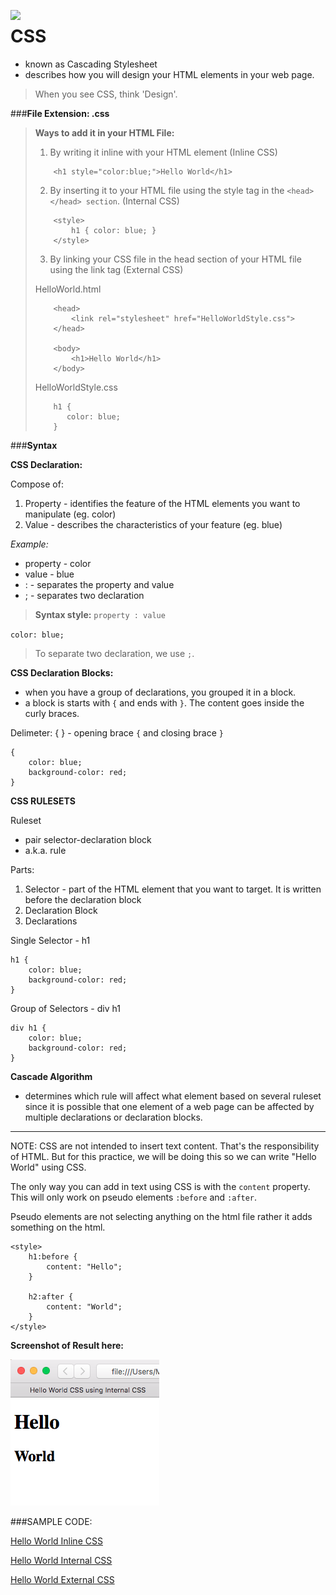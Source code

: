 <a href="https://upload.wikimedia.org/wikipedia/commons/3/3d/CSS.3.svg"><img src="https://upload.wikimedia.org/wikipedia/commons/3/3d/CSS.3.svg" align="left" width="150"></a>

# CSS

- known as Cascading Stylesheet
- describes how you will design your HTML elements in your web page.

> When you see CSS, think 'Design'.

###**File Extension: .css**

> **Ways to add it in your HTML File:**
>
> 1. By writing it inline with your HTML element (Inline CSS)
>
>	```
>		<h1 style="color:blue;">Hello World</h1>
>	``` 
>
> 2. By inserting it to your HTML file using the style tag in the `<head> </head> section`. (Internal CSS)
>
>	```
>	    <style>
>			h1 { color: blue; }
>       </style>
>   ```	
>
> 3. By linking your CSS file in the head section of your HTML file using the link tag (External CSS)
>
>	HelloWorld.html
>
>	```
>		<head>
>			<link rel="stylesheet" href="HelloWorldStyle.css">
>		</head>
>
>		<body>
>			<h1>Hello World</h1>
>		</body>
>   ```
>
>   HelloWorldStyle.css
>
>   ```
>		h1 {
>	       color: blue;
>     	}
>
>   ```
>

###**Syntax**

**CSS Declaration:**

Compose of:

1. Property - identifies the feature of the HTML elements you want to manipulate (eg. color)
2. Value - describes the characteristics of your feature (eg. blue)

*Example:*

* property - color
* value - blue
* : - separates the property and value
* ; - separates two declaration 

> **Syntax style:** `property : value`

` color: blue; `

> To separate two declaration, we use `;`.


**CSS Declaration Blocks:**

- when you have a group of declarations, you grouped it in a block.
- a block is starts with `{` and ends with `}`. The content goes inside the curly braces.

Delimeter: { } - opening brace `{` and closing brace `}`

```
{
	color: blue;
 	background-color: red;
}
```

**CSS RULESETS**

Ruleset 
- pair selector-declaration block
- a.k.a. rule

Parts:

1. Selector - part of the HTML element that you want to target. It is written before the declaration block
2. Declaration Block
3. Declarations


Single Selector - h1

```
h1 {
	color: blue;
 	background-color: red;
}
```

Group of Selectors - div h1

```
div h1 {
	color: blue;
 	background-color: red;
}
```

**Cascade Algorithm** 
- determines which rule will affect what element based on several ruleset since it is possible that one element of a web page can be affected by multiple declarations or declaration blocks.

* * *

NOTE:
CSS are not intended to insert text content. That's the responsibility of HTML. But for this practice, we will be doing this so we can write "Hello World" using CSS. 

The only way you can add in text using CSS is with the `content` property. This will only work on pseudo elements `:before` and `:after`.

Pseudo elements are not selecting anything on the html file rather it adds something on the html.

```
<style>
	h1:before { 
		content: "Hello";
	}

	h2:after { 
		content: "World";
	}
</style>
```

**Screenshot of Result here:**

![Hello World CSS Output](https://raw.githubusercontent.com/michieriffic/say-hello-world/master/CSS/HelloWorldCSS_WebScreenShot.png)

###SAMPLE CODE:

[Hello World Inline CSS](https://github.com/michieriffic/say-hello-world/blob/master/CSS/Hello%20World%20Inline%20CSS/HelloWorld.html)

[Hello World Internal CSS](https://github.com/michieriffic/say-hello-world/blob/master/CSS/Hello%20World%20Internal%20CSS/HelloWorld.html)

[Hello World External CSS](https://github.com/michieriffic/say-hello-world/tree/master/CSS/Hello%20World%20External%20CSS)

